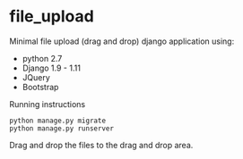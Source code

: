 # file_upload

Minimal file upload (drag and drop) django application using:

* python 2.7
* Django 1.9 - 1.11
* JQuery
* Bootstrap

Running instructions

```
python manage.py migrate
python manage.py runserver
```

Drag and drop the files to the drag and drop area. 
